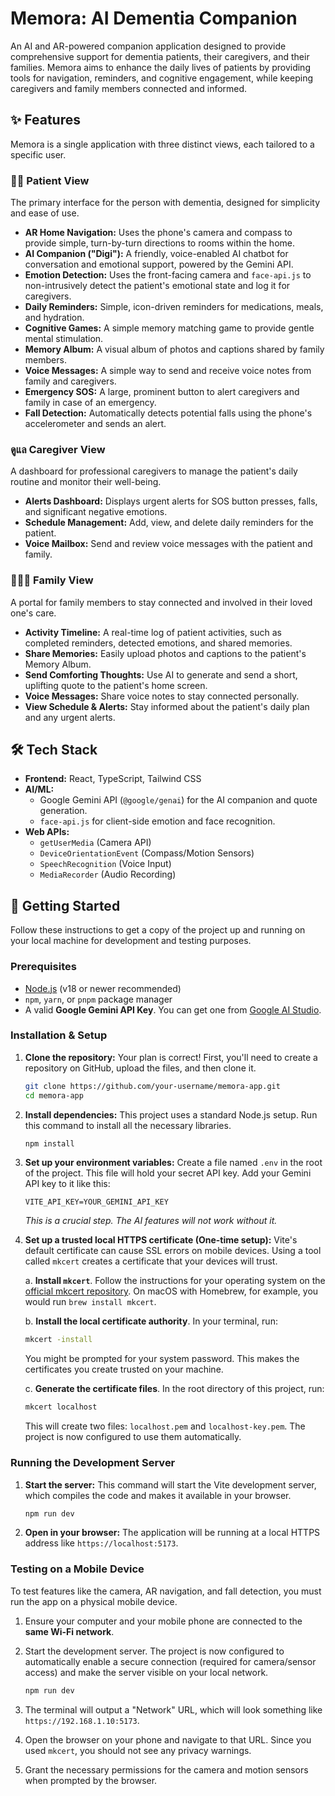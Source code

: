 # Memora: AI Dementia Companion

An AI and AR-powered companion application designed to provide comprehensive support for dementia patients, their caregivers, and their families. Memora aims to enhance the daily lives of patients by providing tools for navigation, reminders, and cognitive engagement, while keeping caregivers and family members connected and informed.

## ✨ Features

Memora is a single application with three distinct views, each tailored to a specific user.

### 🧑‍⚕️ Patient View
The primary interface for the person with dementia, designed for simplicity and ease of use.
- **AR Home Navigation:** Uses the phone's camera and compass to provide simple, turn-by-turn directions to rooms within the home.
- **AI Companion ("Digi"):** A friendly, voice-enabled AI chatbot for conversation and emotional support, powered by the Gemini API.
- **Emotion Detection:** Uses the front-facing camera and `face-api.js` to non-intrusively detect the patient's emotional state and log it for caregivers.
- **Daily Reminders:** Simple, icon-driven reminders for medications, meals, and hydration.
- **Cognitive Games:** A simple memory matching game to provide gentle mental stimulation.
- **Memory Album:** A visual album of photos and captions shared by family members.
- **Voice Messages:** A simple way to send and receive voice notes from family and caregivers.
- **Emergency SOS:** A large, prominent button to alert caregivers and family in case of an emergency.
- **Fall Detection:** Automatically detects potential falls using the phone's accelerometer and sends an alert.

### ดูแล Caregiver View
A dashboard for professional caregivers to manage the patient's daily routine and monitor their well-being.
- **Alerts Dashboard:** Displays urgent alerts for SOS button presses, falls, and significant negative emotions.
- **Schedule Management:** Add, view, and delete daily reminders for the patient.
- **Voice Mailbox:** Send and review voice messages with the patient and family.

### 👨‍👩‍👧 Family View
A portal for family members to stay connected and involved in their loved one's care.
- **Activity Timeline:** A real-time log of patient activities, such as completed reminders, detected emotions, and shared memories.
- **Share Memories:** Easily upload photos and captions to the patient's Memory Album.
- **Send Comforting Thoughts:** Use AI to generate and send a short, uplifting quote to the patient's home screen.
- **Voice Messages:** Share voice notes to stay connected personally.
- **View Schedule & Alerts:** Stay informed about the patient's daily plan and any urgent alerts.

## 🛠️ Tech Stack

- **Frontend:** React, TypeScript, Tailwind CSS
- **AI/ML:**
    - Google Gemini API (`@google/genai`) for the AI companion and quote generation.
    - `face-api.js` for client-side emotion and face recognition.
- **Web APIs:**
    - `getUserMedia` (Camera API)
    - `DeviceOrientationEvent` (Compass/Motion Sensors)
    - `SpeechRecognition` (Voice Input)
    - `MediaRecorder` (Audio Recording)

## 🚀 Getting Started

Follow these instructions to get a copy of the project up and running on your local machine for development and testing purposes.

### Prerequisites

- [Node.js](https://nodejs.org/) (v18 or newer recommended)
- `npm`, `yarn`, or `pnpm` package manager
- A valid **Google Gemini API Key**. You can get one from [Google AI Studio](https://aistudio.google.com/app/apikey).

### Installation & Setup

1.  **Clone the repository:**
    Your plan is correct! First, you'll need to create a repository on GitHub, upload the files, and then clone it.
    ```bash
    git clone https://github.com/your-username/memora-app.git
    cd memora-app
    ```

2.  **Install dependencies:**
    This project uses a standard Node.js setup. Run this command to install all the necessary libraries.
    ```bash
    npm install
    ```

3.  **Set up your environment variables:**
    Create a file named `.env` in the root of the project. This file will hold your secret API key. Add your Gemini API key to it like this:
    ```
    VITE_API_KEY=YOUR_GEMINI_API_KEY
    ```
    *This is a crucial step. The AI features will not work without it.*

4.  **Set up a trusted local HTTPS certificate (One-time setup):**
    Vite's default certificate can cause SSL errors on mobile devices. Using a tool called `mkcert` creates a certificate that your devices will trust.
    
    a. **Install `mkcert`**. Follow the instructions for your operating system on the [official mkcert repository](https://github.com/FiloSottile/mkcert). On macOS with Homebrew, for example, you would run `brew install mkcert`.

    b. **Install the local certificate authority**. In your terminal, run:
    ```bash
    mkcert -install
    ```
    You might be prompted for your system password. This makes the certificates you create trusted on your machine.

    c. **Generate the certificate files**. In the root directory of this project, run:
    ```bash
    mkcert localhost
    ```
    This will create two files: `localhost.pem` and `localhost-key.pem`. The project is now configured to use them automatically.

### Running the Development Server

1.  **Start the server:**
    This command will start the Vite development server, which compiles the code and makes it available in your browser.
    ```bash
    npm run dev
    ```

2.  **Open in your browser:**
    The application will be running at a local HTTPS address like `https://localhost:5173`.

### Testing on a Mobile Device

To test features like the camera, AR navigation, and fall detection, you must run the app on a physical mobile device.

1.  Ensure your computer and your mobile phone are connected to the **same Wi-Fi network**.

2.  Start the development server. The project is now configured to automatically enable a secure connection (required for camera/sensor access) and make the server visible on your local network.
    ```bash
    npm run dev
    ```

3.  The terminal will output a "Network" URL, which will look something like `https://192.168.1.10:5173`.

4.  Open the browser on your phone and navigate to that URL. Since you used `mkcert`, you should not see any privacy warnings.

5.  Grant the necessary permissions for the camera and motion sensors when prompted by the browser.